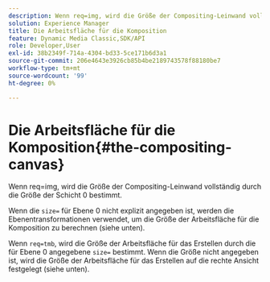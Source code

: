 ```yaml
---
description: Wenn req=img, wird die Größe der Compositing-Leinwand vollständig durch die Größe der Schicht 0 bestimmt.
solution: Experience Manager
title: Die Arbeitsfläche für die Komposition
feature: Dynamic Media Classic,SDK/API
role: Developer,User
exl-id: 38b2349f-714a-4304-bd33-5ce171b6d3a1
source-git-commit: 206e4643e3926cb85b4be2189743578f88180be7
workflow-type: tm+mt
source-wordcount: '99'
ht-degree: 0%

---
```


# Die Arbeitsfläche für die Komposition{#the-compositing-canvas}

Wenn req=img, wird die Größe der Compositing-Leinwand vollständig durch die Größe der Schicht 0 bestimmt.

Wenn die `size=` für Ebene 0 nicht explizit angegeben ist, werden die Ebenentransformationen verwendet, um die Größe der Arbeitsfläche für die Komposition zu berechnen (siehe unten).

Wenn `req=tmb`, wird die Größe der Arbeitsfläche für das Erstellen durch die für Ebene 0 angegebene `size=` bestimmt. Wenn die Größe nicht angegeben ist, wird die Größe der Arbeitsfläche für das Erstellen auf die rechte Ansicht festgelegt (siehe unten).
